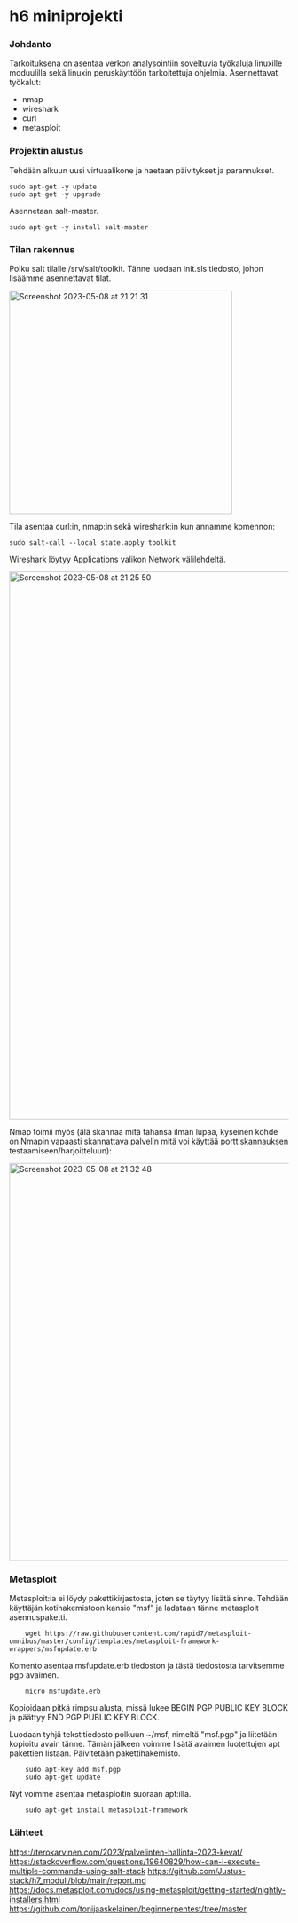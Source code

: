 # h6 miniprojekti


### Johdanto

Tarkoituksena on asentaa verkon analysointiin soveltuvia työkaluja linuxille moduulilla sekä linuxin peruskäyttöön tarkoitettuja ohjelmia.
Asennettavat työkalut:
- nmap
- wireshark
- curl
- metasploit


### Projektin alustus

Tehdään alkuun uusi virtuaalikone ja haetaan päivitykset ja parannukset.

    sudo apt-get -y update
    sudo apt-get -y upgrade

Asennetaan salt-master.

    sudo apt-get -y install salt-master
    

### Tilan rakennus

Polku salt tilalle /srv/salt/toolkit. Tänne luodaan init.sls tiedosto, johon lisäämme asennettavat tilat.

<img width="402" alt="Screenshot 2023-05-08 at 21 21 31" src="https://user-images.githubusercontent.com/120730231/236901114-bf7f75e9-062b-4dbe-8502-5da7282cc6ef.png">

Tila asentaa curl:in, nmap:in sekä wireshark:in kun annamme komennon:

    sudo salt-call --local state.apply toolkit
    
Wireshark löytyy Applications valikon Network välilehdeltä.

<img width="986" alt="Screenshot 2023-05-08 at 21 25 50" src="https://user-images.githubusercontent.com/120730231/236902047-2fedd159-9e4a-479c-b1a5-0b5bd557f27f.png">


Nmap toimii myös (älä skannaa mitä tahansa ilman lupaa, kyseinen kohde on Nmapin vapaasti skannattava palvelin mitä voi käyttää porttiskannauksen testaamiseen/harjoitteluun):

<img width="716" alt="Screenshot 2023-05-08 at 21 32 48" src="https://user-images.githubusercontent.com/120730231/236903365-c19cdedc-6a4d-4552-9e18-d4d66b629d78.png">

### Metasploit

Metasploit:ia ei löydy pakettikirjastosta, joten se täytyy lisätä sinne. Tehdään käyttäjän kotihakemistoon kansio "msf" ja ladataan tänne metasploit asennuspaketti.

        wget https://raw.githubusercontent.com/rapid7/metasploit-omnibus/master/config/templates/metasploit-framework-wrappers/msfupdate.erb

Komento asentaa msfupdate.erb tiedoston ja tästä tiedostosta tarvitsemme pgp avaimen.

        micro msfupdate.erb
        
Kopioidaan pitkä rimpsu alusta, missä lukee BEGIN PGP PUBLIC KEY BLOCK ja päättyy END PGP PUBLIC KEY BLOCK. 

Luodaan tyhjä tekstitiedosto polkuun ~/msf, nimeltä "msf.pgp" ja liitetään kopioitu avain tänne. Tämän jälkeen voimme lisätä avaimen luotettujen apt pakettien listaan. Päivitetään pakettihakemisto.

        sudo apt-key add msf.pgp
        sudo apt-get update


Nyt voimme asentaa metasploitin suoraan apt:illa.

        sudo apt-get install metasploit-framework



### Lähteet 

https://terokarvinen.com/2023/palvelinten-hallinta-2023-kevat/
https://stackoverflow.com/questions/19640829/how-can-i-execute-multiple-commands-using-salt-stack
https://github.com/Justus-stack/h7_moduli/blob/main/report.md
https://docs.metasploit.com/docs/using-metasploit/getting-started/nightly-installers.html
https://github.com/tonijaaskelainen/beginnerpentest/tree/master
